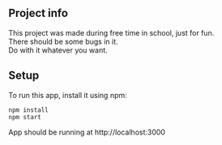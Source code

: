 ## Project info
This project was made during free time in school, just for fun. </br>
There should be some bugs in it. </br>
Do with it whatever you want.  

## Setup
To run this app, install it using npm:
```
npm install
npm start
```
App should be running at http://localhost:3000
